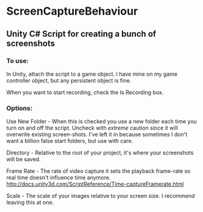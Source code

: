 ScreenCaptureBehaviour
======================

## Unity C# Script for creating a bunch of screenshots

### To use:
In Unity, attach the script to a game object. I have mine on my game controller object, but any persistent object is fine.

When you want to start recording, check the Is Recording box.

### Options:
Use New Folder - When this is checked you use a new folder each time you turn on and off the script. Uncheck with *extreme* caution since it will overwrite existing screen-shots. I've left it in because sometimes I don't want a billion false start folders, but use with care.

Directory - Relative to the root of your project, it's where your screenshots will be saved.

Frame Rate - The rate of video capture it sets the playback frame-rate so real time doesn't influence time anymore. http://docs.unity3d.com/ScriptReference/Time-captureFramerate.html

Scale - The scale of your images relative to your screen size. I recommend leaving this at one.